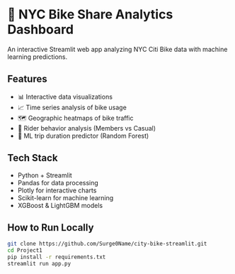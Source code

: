 # 🚴 NYC Bike Share Analytics Dashboard

An interactive Streamlit web app analyzing NYC Citi Bike data with machine learning predictions.

## Features
- 📊 Interactive data visualizations
- 📈 Time series analysis of bike usage  
- 🗺️ Geographic heatmaps of bike traffic
- 👥 Rider behavior analysis (Members vs Casual)
- 🤖 ML trip duration predictor (Random Forest)

## Tech Stack
- Python + Streamlit
- Pandas for data processing
- Plotly for interactive charts
- Scikit-learn for machine learning
- XGBoost & LightGBM models

## How to Run Locally
```bash
git clone https://github.com/Surge0Name/city-bike-streamlit.git
cd Project1
pip install -r requirements.txt
streamlit run app.py
